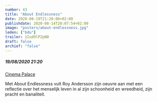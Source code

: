 ```yaml
---
number: 43
title: "About Endlessness"
date: 2020-08-19T21:20:00+02:00
publishdate: 2020-08-14T20:07:54+02:00
image: "posters/about-endlessness.jpg"
leden: ["bdu"]
trailer: 1Iud9lPZpN0
draft: false
archief: "false"
---
```


##### 19/08/2020 21:20

[Cinema Palace](https://cinema-palace.be/nl/film/about-endlessness-0)

Met About Endlessness vult Roy Andersson zijn oeuvre aan met een reflectie over
 het menselijk leven in al zijn schoonheid en wreedheid, zijn pracht en banaliteit.
<!--more-->
